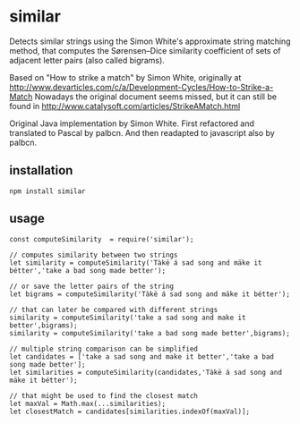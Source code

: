 # similar

Detects similar strings
using the Simon White's approximate string 	matching method, 
that computes the Sørensen–Dice similarity coefficient
of sets of adjacent letter pairs (also called bigrams).

Based on "How to strike a match" by Simon White, originally at http://www.devarticles.com/c/a/Development-Cycles/How-to-Strike-a-Match
Nowadays the original document seems missed, but it can still be found in   http://www.catalysoft.com/articles/StrikeAMatch.html

Original Java implementation by Simon White. First refactored and translated to Pascal by palbcn. And then readapted to javascript also by palbcn.
       
    
## installation

    npm install similar    
    
## usage

    const computeSimilarity  = require('similar');  
    
    // computes similarity between two strings
    let similarity = computeSimilarity('Tàkë á sad song and mäke it bétter','take a bad song made better');    
    
    // or save the letter pairs of the string 
    let bigrams = computeSimilarity('Tàkë á sad song and mäke it bétter');
    
    // that can later be compared with different strings   
    similarity = computeSimilarity('take a sad song and make it better',bigrams);
    similarity = computeSimilarity('take a bad song made better',bigrams);
    
    // multiple string comparison can be simplified 
    let candidates = ['take a sad song and make it better','take a bad song made better'];
    let similarities = computeSimilarity(candidates,'Tàkë á sad song and mäke it bétter');
    
    // that might be used to find the closest match
    let maxVal = Math.max(...similarities);
    let closestMatch = candidates[similarities.indexOf(maxVal)];
    
